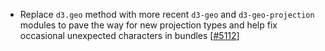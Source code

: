  - Replace `d3.geo` method with more recent `d3-geo` and `d3-geo-projection` modules to pave the way
   for new projection types and help fix occasional unexpected characters in bundles [[#5112](https://github.com/plotly/plotly.js/pull/5112)]
